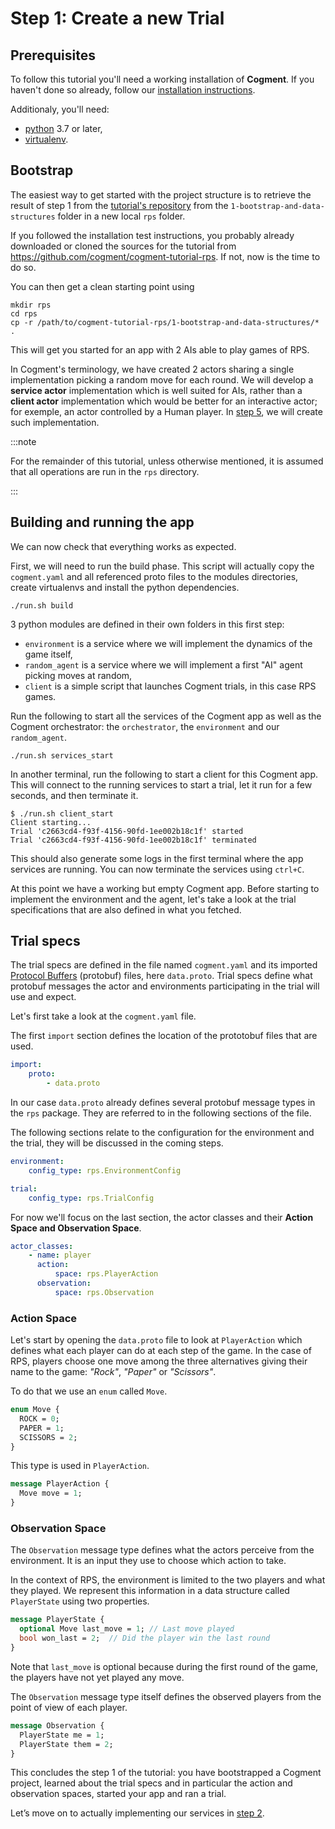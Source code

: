 # Step 1: Create a new Trial

## Prerequisites

To follow this tutorial you'll need a working installation of **Cogment**. If you haven't done so already, follow our [installation instructions](../../cogment/installation.md).

Additionaly, you'll need:

-   [python](https://www.python.org/) 3.7 or later,
-   [virtualenv](https://virtualenv.pypa.io/en/latest/).

## Bootstrap

The easiest way to get started with the project structure is to retrieve the result of step 1 from the [tutorial's repository](https://github.com/cogment/cogment-tutorial-rps) from the `1-bootstrap-and-data-structures` folder in a new local `rps` folder.

If you followed the installation test instructions, you probably already downloaded or cloned the sources for the tutorial from <https://github.com/cogment/cogment-tutorial-rps>. If not, now is the time to do so.

You can then get a clean starting point using

```console
mkdir rps
cd rps
cp -r /path/to/cogment-tutorial-rps/1-bootstrap-and-data-structures/* .
```

This will get you started for an app with 2 AIs able to play games of RPS.

In Cogment's terminology, we have created 2 actors sharing a single implementation picking a random move for each round. We will develop a **service actor** implementation which is well suited for AIs, rather than a **client actor** implementation which would be better for an interactive actor; for exemple, an actor controlled by a Human player. In [step 5](./5-human-player.md), we will create such implementation.

:::note

For the remainder of this tutorial, unless otherwise mentioned, it is assumed that all operations are run in the `rps` directory.

:::

## Building and running the app

We can now check that everything works as expected.

First, we will need to run the build phase. This script will actually copy the `cogment.yaml` and all referenced proto files to the modules directories, create virtualenvs and install the python dependencies.

```console
./run.sh build
```

3 python modules are defined in their own folders in this first step:

-   `environment` is a service where we will implement the dynamics of the game itself,
-   `random_agent` is a service where we will implement a first "AI" agent picking moves at random,
-   `client` is a simple script that launches Cogment trials, in this case RPS games.

Run the following to start all the services of the Cogment app as well as the Cogment orchestrator: the `orchestrator`, the `environment` and our `random_agent`.

```console
./run.sh services_start
```

In another terminal, run the following to start a client for this Cogment app. This will connect to the running services to start a trial, let it run for a few seconds, and then terminate it.

```console
$ ./run.sh client_start
Client starting...
Trial 'c2663cd4-f93f-4156-90fd-1ee002b18c1f' started
Trial 'c2663cd4-f93f-4156-90fd-1ee002b18c1f' terminated
```

This should also generate some logs in the first terminal where the app services are running. You can now terminate the services using `ctrl+C`.

At this point we have a working but empty Cogment app. Before starting to implement the environment and the agent, let's take a look at the trial specifications that are also defined in what you fetched.

## Trial specs

The trial specs are defined in the file named `cogment.yaml` and its imported [Protocol Buffers](https://developers.google.com/protocol-buffers/) (protobuf) files, here `data.proto`. Trial specs define what protobuf messages the actor and environments participating in the trial will use and expect.

Let's first take a look at the `cogment.yaml` file.

The first `import` section defines the location of the prototobuf files that are used.

```yaml
import:
    proto:
        - data.proto
```

In our case `data.proto` already defines several protobuf message types in the `rps` package. They are referred to in the following sections of the file.

The following sections relate to the configuration for the environment and the trial, they will be discussed in the coming steps.

```yaml
environment:
    config_type: rps.EnvironmentConfig

trial:
    config_type: rps.TrialConfig
```

For now we'll focus on the last section, the actor classes and their **Action Space and Observation Space**.

```yaml
actor_classes:
    - name: player
      action:
          space: rps.PlayerAction
      observation:
          space: rps.Observation
```

### Action Space

Let's start by opening the `data.proto` file to look at `PlayerAction` which defines what each player can do at each step of the game. In the case of RPS, players choose one move among the three alternatives giving their name to the game: _"Rock"_, _"Paper"_ or _"Scissors"_.

To do that we use an `enum` called `Move`.

```proto
enum Move {
  ROCK = 0;
  PAPER = 1;
  SCISSORS = 2;
}
```

This type is used in `PlayerAction`.

```proto
message PlayerAction {
  Move move = 1;
}
```

### Observation Space

The `Observation` message type defines what the actors perceive from the environment. It is an input they use to choose which action to take.

In the context of RPS, the environment is limited to the two players and what they played. We represent this information in a data structure called `PlayerState` using two properties.

```proto
message PlayerState {
  optional Move last_move = 1; // Last move played
  bool won_last = 2;  // Did the player win the last round
}
```

Note that `last_move` is optional because during the first round of the game, the players have not yet played any move.

The `Observation` message type itself defines the observed players from the point of view of each player.

```proto
message Observation {
  PlayerState me = 1;
  PlayerState them = 2;
}
```

This concludes the step 1 of the tutorial: you have bootstrapped a Cogment project, learned about the trial specs and in particular the action and observation spaces, started your app and ran a trial.

Let’s move on to actually implementing our services in [step 2](./2-random-player.md).
